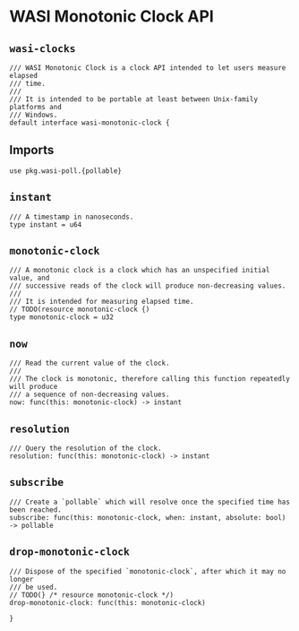 # WASI Monotonic Clock API

## `wasi-clocks`
```wit
/// WASI Monotonic Clock is a clock API intended to let users measure elapsed
/// time.
///
/// It is intended to be portable at least between Unix-family platforms and
/// Windows.
default interface wasi-monotonic-clock {
```

## Imports
```wit
use pkg.wasi-poll.{pollable}
```

## `instant`
```wit
/// A timestamp in nanoseconds.
type instant = u64
```

## `monotonic-clock`
```wit
/// A monotonic clock is a clock which has an unspecified initial value, and
/// successive reads of the clock will produce non-decreasing values.
///
/// It is intended for measuring elapsed time.
// TODO(resource monotonic-clock {)
type monotonic-clock = u32
```

## `now`
```wit
/// Read the current value of the clock.
///
/// The clock is monotonic, therefore calling this function repeatedly will produce
/// a sequence of non-decreasing values.
now: func(this: monotonic-clock) -> instant
```

## `resolution`
```wit
/// Query the resolution of the clock.
resolution: func(this: monotonic-clock) -> instant
```

## `subscribe`
```wit
/// Create a `pollable` which will resolve once the specified time has been reached.
subscribe: func(this: monotonic-clock, when: instant, absolute: bool) -> pollable
```

## `drop-monotonic-clock`
```wit
/// Dispose of the specified `monotonic-clock`, after which it may no longer
/// be used.
// TODO(} /* resource monotonic-clock */)
drop-monotonic-clock: func(this: monotonic-clock)
```

```wit
}
```
